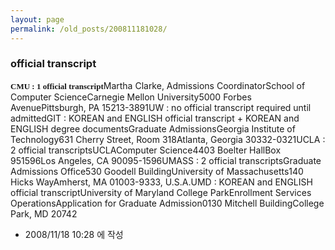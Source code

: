 ```yaml
---
layout: page
permalink: /old_posts/200811181028/
---
```


### official transcript

<font size="2" style="font-family: '돋움','Dotum';"><b>CMU : 1 official transcript</b></font>Martha Clarke, Admissions CoordinatorSchool of Computer ScienceCarnegie Mellon University5000 Forbes AvenuePittsburgh, PA 15213-3891UW : no official transcript required until admittedGIT : KOREAN and ENGLISH official transcript + KOREAN and ENGLISH degree documentsGraduate AdmissionsGeorgia Institute of Technology631 Cherry Street, Room 318Atlanta, Georgia 30332-0321UCLA : 2 official transcriptsUCLAComputer Science4403 Boelter HallBox 951596Los Angeles, CA 90095-1596UMASS : 2 official transcriptsGraduate Admissions Office530 Goodell BuildingUniversity of Massachusetts140 Hicks WayAmherst, MA 01003-9333, U.S.A.UMD : KOREAN and ENGLISH official transcriptUniversity of Maryland College ParkEnrollment Services OperationsApplication for Graduate Admission0130 Mitchell BuildingCollege Park, MD 20742



- 2008/11/18 10:28 에 작성